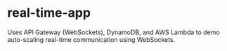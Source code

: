 # real-time-app
Uses API Gateway (WebSockets), DynamoDB, and AWS Lambda to demo auto-scaling real-time communication using WebSockets.
